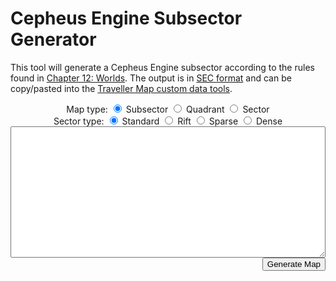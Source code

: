 # Cepheus Engine Subsector Generator

This tool will generate a Cepheus Engine subsector according to the rules found in [Chapter 12: Worlds](../book3/worlds.html). The output is in [SEC format](https://travellermap.com/doc/fileformats#legacy-sec-format) and can be copy/pasted into the [Traveller Map custom data tools](https://travellermap.com/doc/custom).

<div>
    <center>
        Map type:
        <input type="radio" id="mapSubsector" name="mapType" value="1" checked onclick="init()">
        <label for="mapSubsector">Subsector</label>
        <input type="radio" id="mapQuadrant" name="mapType" value="4" onclick="init()">
        <label for="mapQuadrant">Quadrant</label>
        <input type="radio" id="mapSector" name="mapType" value="16" onclick="init()">
        <label for="mapSector">Sector</label>
    </center>
</div>

<div>
    <center>
        Sector type:
        <input type="radio" id="sectorStandard" name="sectorType" value="4" checked onclick="init()">
        <label for="sectorStandard">Standard</label>
        <input type="radio" id="sectorRift" name="sectorType" value="6" onclick="init()">
        <label for="sectorRift">Rift</label>
        <input type="radio" id="sectorSparse" name="sectorType" value="5" onclick="init()">
        <label for="sectorSparse">Sparse</label>
        <input type="radio" id="sectorDense" name="sectorType" value="3" onclick="init()">
        <label for="sectorDense">Dense</label>
    </center>
</div>

<textarea id="output" rows="12" style="font-family: var(--mono-font); font-size: var(--code-font-size); min-width: 100%; max-width: 100%"></textarea>
<div>
    <span id="sectorPopulation"></span>
    <button id="mapButton" style="float: right" onclick="generateMap()">Generate Map</button>
</div>

<div id="sectorMap" style="display:flex; justify-content: center"></div>

<script src="pseudohex.js"></script>
<script src="roll.js"></script>
<script src="sector.js"></script>
<script src="world.js"></script>
<script src="https://unpkg.com/js-markov/dist/markov.js"></script> <!-- using https://www.npmjs.com/package/js-markov/v/2.0.3 -->
<script>
    async function generateMap() {
        const MAP_TYPE = document.querySelector('input[name="mapType"]:checked').value;
        document.getElementById("mapButton").disabled = true;
        const MAP_IMAGE = await getSectorMap(MAP_TYPE, document.getElementById("output").value);
        document.getElementById("sectorMap").innerHTML = MAP_IMAGE;
    }
    function init() {
        const MAP_TYPE = document.querySelector('input[name="mapType"]:checked').value;
        const SECTOR_TYPE = document.querySelector('input[name="sectorType"]:checked').value;
        document.getElementById("output").value = generateSector(SECTOR_TYPE, MAP_TYPE);
        document.getElementById("sectorPopulation").textContent = calculatePopulation(document.getElementById("output").value);
        document.getElementById("mapButton").disabled = false;
    }
    init();
</script>
